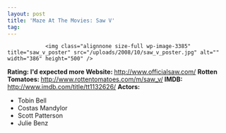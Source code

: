 ```yaml
---
layout: post
title: 'Maze At The Movies: Saw V'
tag: 
---
```



                <img class="alignnone size-full wp-image-3385" title="saw_v_poster" src="/uploads/2008/10/saw_v_poster.jpg" alt="" width="386" height="500" />
<p><strong>Rating: I'd expected more
Website: </strong><a href="http://www.officialsaw.com/"><a href="http://www.officialsaw.com/">http://www.officialsaw.com/</a></a>
<strong>Rotten Tomatoes: </strong><a href="http://www.rottentomatoes.com/m/saw_v/"><a href="http://www.rottentomatoes.com/m/saw_v/">http://www.rottentomatoes.com/m/saw_v/</a></a><strong>
IMDB: </strong><a href="http://www.imdb.com/title/tt1132626/"><a href="http://www.imdb.com/title/tt1132626/">http://www.imdb.com/title/tt1132626/</a></a>
<strong>Actors:</strong></p>
<ul>
    <li>Tobin Bell</li>
    <li>Costas Mandylor</li>
    <li>Scott Patterson</li>
    <li>Julie Benz</li>
</ul>
            
